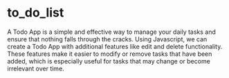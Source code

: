 # to_do_list

A Todo App is a simple and effective way to manage your daily tasks and ensure that nothing falls through the cracks. Using Javascript, we can create a Todo App with additional features like edit and delete functionality. These features make it easier to modify or remove tasks that have been added, which is especially useful for tasks that may change or become irrelevant over time.
